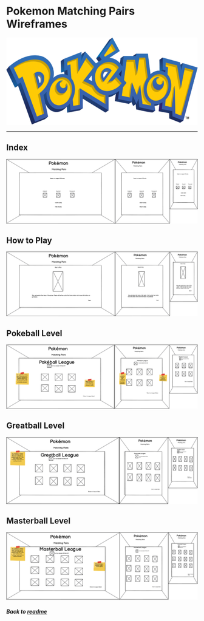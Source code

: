 # Pokemon Matching Pairs Wireframes

<img src="assets/images/poke-logo.png" width="600" height="230" />

---

## Index
    
<img src="assets/wireframesImg/index.html - intro.png"> 

## How to Play

<img src="assets/wireframesImg/How to play card.png"> 

## Pokeball Level

<img src="assets/wireframesImg/Pokeball level card.png"> 

## Greatball Level

<img src="assets/wireframesImg/Greatball level card.png"> 

## Masterball Level

<img src="assets/wireframesImg/Masterball level card.png"> 

##### Back to [readme](README.md)
 